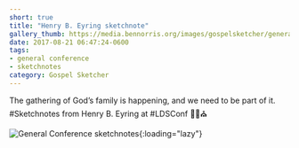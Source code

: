 ```yaml
---
short: true
title: "Henry B. Eyring sketchnote"
gallery_thumb: https://media.bennorris.org/images/gospelsketcher/general-conference/apr-2017/apr-17-1-eyring.jpg
date: 2017-08-21 06:47:24-0600
tags:
- general conference
- sketchnotes
category: Gospel Sketcher
---
```


The gathering of God’s family is happening, and we need to be part of it. #Sketchnotes from Henry B. Eyring at #LDSConf ✍🏼⛪️

![General Conference sketchnotes](https://media.bennorris.org/images/gospelsketcher/general-conference/apr-2017/apr-17-1-eyring.jpg){:loading="lazy"}
